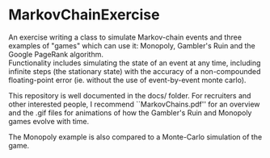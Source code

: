 # MarkovChainExercise
An exercise writing a class to simulate Markov-chain events and three examples of "games" which can use it: Monopoly, Gambler's Ruin and the Google PageRank algorithm.  
Functionality includes simulating the state of an event at any time, including infinite steps (the stationary state) with the accuracy of a non-compounded floating-point error (ie. without the use of event-by-event monte carlo).

This repository is well documented in the docs/ folder. 
For recruiters and other interested people, I recommend ``MarkovChains.pdf'' for an overview and the .gif files for animations of how the Gambler's Ruin and Monopoly games evolve with time. 

The Monopoly example is also compared to a Monte-Carlo simulation of the game.
